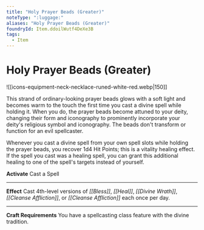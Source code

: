 ```yaml
---
title: "Holy Prayer Beads (Greater)"
noteType: ":luggage:"
aliases: "Holy Prayer Beads (Greater)"
foundryId: Item.ddoilWutf4DeXe3B
tags:
  - Item
---
```


# Holy Prayer Beads (Greater)
![[icons-equipment-neck-necklace-runed-white-red.webp|150]]

This strand of ordinary-looking prayer beads glows with a soft light and becomes warm to the touch the first time you cast a divine spell while holding it. When you do, the prayer beads become attuned to your deity, changing their form and iconography to prominently incorporate your deity's religious symbol and iconography. The beads don't transform or function for an evil spellcaster.

Whenever you cast a divine spell from your own spell slots while holding the prayer beads, you recover 1d4 Hit Points; this is a vitality healing effect. If the spell you cast was a healing spell, you can grant this additional healing to one of the spell's targets instead of yourself.

**Activate** Cast a Spell

* * *

**Effect** Cast 4th-level versions of _[[Bless]]_, _[[Heal]]_, _[[Divine Wrath]]_, _[[Cleanse Affliction]]_, or _[[Cleanse Affliction]]_ each once per day.

* * *

**Craft Requirements** You have a spellcasting class feature with the divine tradition.
